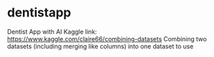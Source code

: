 # dentistapp
Dentist App with AI
Kaggle link: https://www.kaggle.com/claire66/combining-datasets
Combining two datasets (including merging like columns) into one dataset to use
